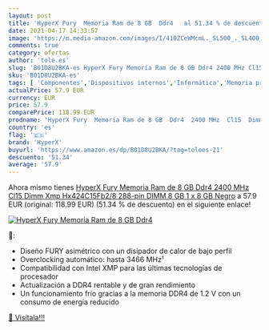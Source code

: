 ```yaml
---
layout: post
title: 'HyperX Fury  Memoria Ram de 8 GB  Ddr4   al 51.34 % de descuento'
date: 2021-04-17 14:33:57
image: 'https://m.media-amazon.com/images/I/410ZCeWMcmL._SL500_._SL400_.jpg'
comments: true
category: ofertas
author: 'tole.es'
slug: 'B01D8U2BKA-es HyperX Fury Memoria Ram de 8 GB Ddr4 2400 MHz Cl15 Dimm...'
sku: 'B01D8U2BKA-es'
tags: [ 'Componentes','Dispositivos internos','Informática','Memoria principal','hyperx','ram', ]
actualPrice: 57.9 EUR
currency: EUR
price: 57.9
comparePrice: 118.99 EUR
prodname: 'HyperX Fury  Memoria Ram de 8 GB  Ddr4  2400 MHz  Cl15  Dimm Xmp  Hx424C15Fb2/8   288-pin DIMM  8 GB  1 x 8 GB   Negro'
country: 'es'
flag: '🇪🇸'
brand: 'HyperX'
buyurl: 'https://www.amazon.es/dp/B01D8U2BKA/?tag=tolees-21'
descuento: '51.34'
average: '57.9'
---
```


Ahora mismo tienes [HyperX Fury  Memoria Ram de 8 GB  Ddr4  2400 MHz  Cl15  Dimm Xmp  Hx424C15Fb2/8   288-pin DIMM  8 GB  1 x 8 GB   Negro](https://www.amazon.es/dp/B01D8U2BKA/?tag=tolees-21) a 57.9 EUR (original: 118.99 EUR) (51.34 %  de descuento) en el siguiente enlace!

[![HyperX Fury  Memoria Ram de 8 GB  Ddr4  ](https://m.media-amazon.com/images/I/410ZCeWMcmL._SL500_._SL400_.jpg)](https://www.amazon.es/dp/B01D8U2BKA/?tag=tolees-21)

🔎:

- Diseño FURY asimétrico con un disipador de calor de bajo perfil
- Overclocking automático: hasta 3466 MHz¹
- Compatibilidad con Intel XMP para las últimas tecnologías de procesador
- Actualización a DDR4 rentable y de gran rendimiento
- Un funcionamiento frío gracias a la memoria DDR4 de 1.2 V con un consumo de energía reducido

[🛒 Visítala!!!](https://www.amazon.es/dp/B01D8U2BKA/?tag=tolees-21)
